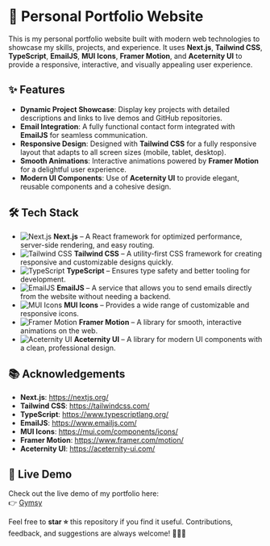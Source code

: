 # 🚀 Personal Portfolio Website

This is my personal portfolio website built with modern web technologies to showcase my skills, projects, and experience. It uses **Next.js**, **Tailwind CSS**, **TypeScript**, **EmailJS**, **MUI Icons**, **Framer Motion**, and **Aceternity UI** to provide a responsive, interactive, and visually appealing user experience.

## ✨ Features

- **Dynamic Project Showcase**: Display key projects with detailed descriptions and links to live demos and GitHub repositories.
- **Email Integration**: A fully functional contact form integrated with **EmailJS** for seamless communication.
- **Responsive Design**: Designed with **Tailwind CSS** for a fully responsive layout that adapts to all screen sizes (mobile, tablet, desktop).
- **Smooth Animations**: Interactive animations powered by **Framer Motion** for a delightful user experience.
- **Modern UI Components**: Use of **Aceternity UI** to provide elegant, reusable components and a cohesive design.

## 🛠️ Tech Stack

- ![Next.js](https://img.shields.io/badge/Next.js-000000?style=for-the-badge&logo=nextdotjs&logoColor=white) **Next.js** – A React framework for optimized performance, server-side rendering, and easy routing.
- ![Tailwind CSS](https://img.shields.io/badge/Tailwind%20CSS-38B2AC?style=for-the-badge&logo=tailwind-css&logoColor=white) **Tailwind CSS** – A utility-first CSS framework for creating responsive and customizable designs quickly.
- ![TypeScript](https://img.shields.io/badge/TypeScript-3178C6?style=for-the-badge&logo=typescript&logoColor=white) **TypeScript** – Ensures type safety and better tooling for development.
- ![EmailJS](https://img.shields.io/badge/EmailJS-0072E5?style=for-the-badge&logo=emailjs&logoColor=white) **EmailJS** – A service that allows you to send emails directly from the website without needing a backend.
- ![MUI Icons](https://img.shields.io/badge/MUI%20Icons-007FFF?style=for-the-badge&logo=mui&logoColor=white) **MUI Icons** – Provides a wide range of customizable and responsive icons.
- ![Framer Motion](https://img.shields.io/badge/Framer%20Motion-00A9E0?style=for-the-badge&logo=framer&logoColor=white) **Framer Motion** – A library for smooth, interactive animations on the web.
- ![Aceternity UI](https://img.shields.io/badge/Aceternity%20UI-4E73DF?style=for-the-badge&logo=aceternity&logoColor=white) **Aceternity UI** – A library for modern UI components with a clean, professional design.

## 📚 Acknowledgements

- **Next.js**: https://nextjs.org/
- **Tailwind CSS**: https://tailwindcss.com/
- **TypeScript**: https://www.typescriptlang.org/
- **EmailJS**: https://www.emailjs.com/
- **MUI Icons**: https://mui.com/components/icons/
- **Framer Motion**: https://www.framer.com/motion/
- **Aceternity UI**: https://aceternity-ui.com/

## 🚀 Live Demo

Check out the live demo of my portfolio here:  
👉 [Gymsy](https://aayush-kanholikar-portfolio.vercel.app/)

Feel free to **star ⭐** this repository if you find it useful. Contributions, feedback, and suggestions are always welcome! 🧑‍💻✨

